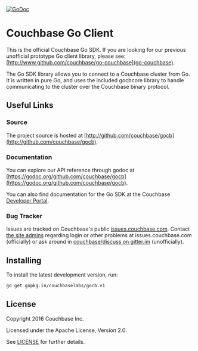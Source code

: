 [![GoDoc](https://godoc.org/github.com/couchbase/gocb?status.png)](https://godoc.org/github.com/couchbase/gocb)

# Couchbase Go Client

This is the official Couchbase Go SDK.  If you are looking for our
previous unofficial prototype Go client library, please see:
[http://www.github.com/couchbase/go-couchbase](go-couchbase).

The Go SDK library allows you to connect to a Couchbase cluster from
Go. It is written in pure Go, and uses the included gocbcore library to
handle communicating to the cluster over the Couchbase binary
protocol.


## Useful Links

### Source
The project source is hosted at [http://github.com/couchbase/gocb](http://github.com/couchbase/gocb).

### Documentation
You can explore our API reference through godoc at [https://godoc.org/github.com/couchbase/gocb](https://godoc.org/github.com/couchbase/gocb).

You can also find documentation for the Go SDK at the Couchbase [Developer Portal](http://developer.couchbase.com/documentation/server/4.5/sdk/go/start-using-sdk.html).

### Bug Tracker
Issues are tracked on Couchbase's public [issues.couchbase.com](http://www.couchbase.com/issues/browse/GOCBC).
Contact [the site admins](https://issues.couchbase.com/secure/ContactAdministrators!default.jspa)
regarding login or other problems at issues.couchbase.com (officially) or ask
around in [couchbase/discuss on gitter.im](https://gitter.im/couchbase/discuss)
(unofficially).


## Installing

To install the latest development version, run:
```bash
go get gopkg.in/couchbaselabs/gocb.v1
```


## License
Copyright 2016 Couchbase Inc.

Licensed under the Apache License, Version 2.0.

See
[LICENSE](https://github.com/couchbase/couchnode/blob/master/LICENSE)
for further details.
